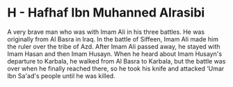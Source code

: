 H - Hafhaf Ibn Muhanned Alrasibi
================================

A very brave man who was with Imam Ali in his three battles. He was
originally from Al Basra in Iraq. In the battle of Siffeen, Imam Ali
made him the ruler over the tribe of Azd. After Imam Ali passed away, he
stayed with Imam Hasan and then Imam Husayn. When he heard about Imam
Husayn's departure to Karbala, he walked from Al Basra to Karbala, but
the battle was over when he finally reached there, so he took his knife
and attacked ‘Umar Ibn Sa'ad's people until he was killed.


